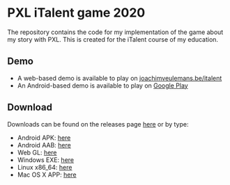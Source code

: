 # PXL iTalent game 2020

The repository contains the code for my implementation of the game about my story with PXL. This is created for the iTalent course of my education.

## Demo

* A web-based demo is available to play on [joachimveulemans.be/italent](https://joachimveulemans.be/italent)
* An Android-based demo is available to play on [Google Play](https://play.google.com/store/apps/details?id=com.JoachimVeulemans.PXLiTalentJoachim)

## Download

Downloads can be found on the releases page [here](https://github.com/JoachimVeulemans/pxl-italent-game-2020/releases) or by type:

* Android APK: [here](https://github.com/JoachimVeulemans/pxl-italent-game-2020/releases/download/v3.0/android.apk)
* Android AAB: [here](https://github.com/JoachimVeulemans/pxl-italent-game-2020/releases/download/v3.0/android.aab)
* Web GL: [here](https://github.com/JoachimVeulemans/pxl-italent-game-2020/releases/download/v3.0/webgl.zip)
* Windows EXE: [here](https://github.com/JoachimVeulemans/pxl-italent-game-2020/releases/download/v3.0/windows.zip)
* Linux x86_64: [here](https://github.com/JoachimVeulemans/pxl-italent-game-2020/releases/download/v3.0/linux.zip)
* Mac OS X APP: [here](https://github.com/JoachimVeulemans/pxl-italent-game-2020/releases/download/v3.0/macosx.app.zip)
